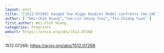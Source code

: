 ```yaml
---
layout: post
title: "[1512.07268] Gauged Two Higgs Doublet Model confronts the LHC 750 GeV diphoton anomaly"
author: [ "Wei-Chih Huang","Yue-Lin Sming Tsai","Tzu-Chiang Yuan" ]
first_author: Wei-Chih Huang
categories: Preprints
weburl: https://arxiv.org/abs/1512.07268
---
```


1512.07268: https://arxiv.org/abs/1512.07268
